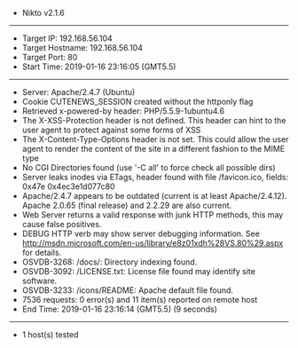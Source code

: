 - Nikto v2.1.6
---------------------------------------------------------------------------
+ Target IP:          192.168.56.104
+ Target Hostname:    192.168.56.104
+ Target Port:        80
+ Start Time:         2019-01-16 23:16:05 (GMT5.5)
---------------------------------------------------------------------------
+ Server: Apache/2.4.7 (Ubuntu)
+ Cookie CUTENEWS_SESSION created without the httponly flag
+ Retrieved x-powered-by header: PHP/5.5.9-1ubuntu4.6
+ The X-XSS-Protection header is not defined. This header can hint to the user agent to protect against some forms of XSS
+ The X-Content-Type-Options header is not set. This could allow the user agent to render the content of the site in a different fashion to the MIME type
+ No CGI Directories found (use '-C all' to force check all possible dirs)
+ Server leaks inodes via ETags, header found with file /favicon.ico, fields: 0x47e 0x4ec3e1d077c80 
+ Apache/2.4.7 appears to be outdated (current is at least Apache/2.4.12). Apache 2.0.65 (final release) and 2.2.29 are also current.
+ Web Server returns a valid response with junk HTTP methods, this may cause false positives.
+ DEBUG HTTP verb may show server debugging information. See http://msdn.microsoft.com/en-us/library/e8z01xdh%28VS.80%29.aspx for details.
+ OSVDB-3268: /docs/: Directory indexing found.
+ OSVDB-3092: /LICENSE.txt: License file found may identify site software.
+ OSVDB-3233: /icons/README: Apache default file found.
+ 7536 requests: 0 error(s) and 11 item(s) reported on remote host
+ End Time:           2019-01-16 23:16:14 (GMT5.5) (9 seconds)
---------------------------------------------------------------------------
+ 1 host(s) tested
